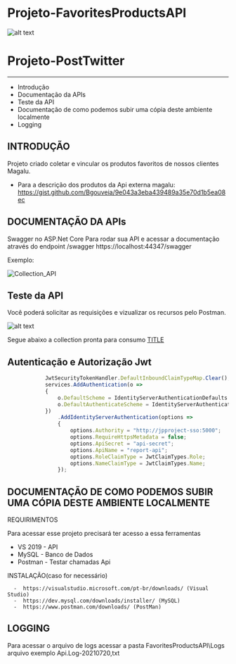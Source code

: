 # Projeto-FavoritesProductsAPI

![alt text](https://github.com/AndrezaSDL/Projeto-FavoritesProducts-API/tree/main/_files/kisspng-computer-icons.jpg)

# Projeto-PostTwitter
---------------------
   
 * Introdução
 * Documentação da APIs
 * Teste da API
 * Documentação de como podemos subir uma cópia deste ambiente localmente
 * Logging

INTRODUÇÃO
------------

Projeto criado coletar e vincular os produtos favoritos de nossos clientes Magalu.

 * Para a descrição dos produtos da Api externa magalu:
   https://gist.github.com/Bgouveia/9e043a3eba439489a35e70d1b5ea08ec


DOCUMENTAÇÃO DA APIs
-------------

Swagger no ASP.Net Core
Para rodar sua API e acessar a documentação através do endpoint /swagger
https://localhost:44347/swagger

Exemplo:

![Collection_API](https://github.com/AndrezaSDL/Projeto-FavoritesProducts-API/blob/master/_files/20210720_111609.gif)

Teste da API
-------------

Você poderá solicitar as requisições e vizualizar os recursos pelo Postman.

![alt text](https://github.com/AndrezaSDL/Projeto-FavoritesProducts-API/tree/main/_files/20210720_112909.gif)

Segue abaixo a collection pronta para consumo
<a href="https://github.com/AndrezaSDL/Projeto-FavoritesProducts-API/tree/main/_files/products-favorites-api.postman_collection.json" download="FILENAME">TITLE</a>

## Autenticação e Autorização Jwt

```javascript
            JwtSecurityTokenHandler.DefaultInboundClaimTypeMap.Clear();
            services.AddAuthentication(o =>
            {
                o.DefaultScheme = IdentityServerAuthenticationDefaults.AuthenticationScheme;
                o.DefaultAuthenticateScheme = IdentityServerAuthenticationDefaults.AuthenticationScheme;
            })
                .AddIdentityServerAuthentication(options =>
                {
                    options.Authority = "http://jpproject-sso:5000";
                    options.RequireHttpsMetadata = false;
                    options.ApiSecret = "api-secret";
                    options.ApiName = "report-api";
                    options.RoleClaimType = JwtClaimTypes.Role;
                    options.NameClaimType = JwtClaimTypes.Name;
                });
```

DOCUMENTAÇÃO DE COMO PODEMOS SUBIR UMA CÓPIA DESTE AMBIENTE LOCALMENTE
-------------

REQUIRIMENTOS

Para acessar esse projeto precisará ter acesso a essa ferramentas

- VS 2019 - API
- MySQL - Banco de Dados
- Postman - Testar chamadas Api

INSTALAÇÃO(caso for necessário)

```  Install
  -  https://visualstudio.microsoft.com/pt-br/downloads/ (Visual Studio)
  -  https://dev.mysql.com/downloads/installer/ (MySQL)
  -  https://www.postman.com/downloads/ (PostMan)
```

LOGGING
-------------

Para acessar o arquivo de logs acessar a pasta FavoritesProductsAPI\Logs
arquivo exemplo Api.Log-20210720,txt

   

